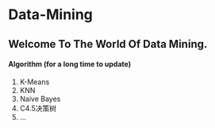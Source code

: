 # Data-Mining

## Welcome To The World Of Data Mining.

#### Algorithm  (for a long time to update)
1. K-Means
2. KNN
3. Naive Bayes
4. C4.5决策树
5. ...
